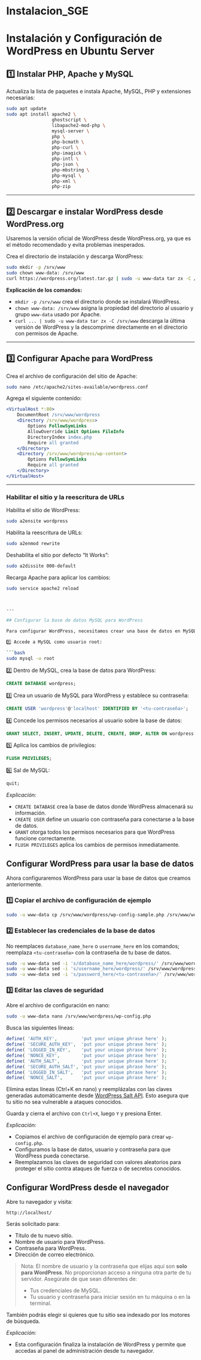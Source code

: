 # Instalacion_SGE
# Instalación y Configuración de WordPress en Ubuntu Server

## 1️⃣ Instalar PHP, Apache y MySQL

Actualiza la lista de paquetes e instala Apache, MySQL, PHP y extensiones necesarias:

```bash
sudo apt update
sudo apt install apache2 \
                 ghostscript \
                 libapache2-mod-php \
                 mysql-server \
                 php \
                 php-bcmath \
                 php-curl \
                 php-imagick \
                 php-intl \
                 php-json \
                 php-mbstring \
                 php-mysql \
                 php-xml \
                 php-zip
```

---

## 2️⃣ Descargar e instalar WordPress desde WordPress.org

Usaremos la versión oficial de WordPress desde WordPress.org, ya que es el método recomendado y evita problemas inesperados.

Crea el directorio de instalación y descarga WordPress:

```bash
sudo mkdir -p /srv/www
sudo chown www-data: /srv/www
curl https://wordpress.org/latest.tar.gz | sudo -u www-data tar zx -C /srv/www
```

**Explicación de los comandos:**

- `mkdir -p /srv/www` crea el directorio donde se instalará WordPress.
- `chown www-data: /srv/www` asigna la propiedad del directorio al usuario y grupo `www-data` usado por Apache.
- `curl ... | sudo -u www-data tar zx -C /srv/www` descarga la última versión de WordPress y la descomprime directamente en el directorio con permisos de Apache.

---

## 3️⃣ Configurar Apache para WordPress

Crea el archivo de configuración del sitio de Apache:

```bash
sudo nano /etc/apache2/sites-available/wordpress.conf
```

Agrega el siguiente contenido:

```apache
<VirtualHost *:80>
    DocumentRoot /srv/www/wordpress
    <Directory /srv/www/wordpress>
        Options FollowSymLinks
        AllowOverride Limit Options FileInfo
        DirectoryIndex index.php
        Require all granted
    </Directory>
    <Directory /srv/www/wordpress/wp-content>
        Options FollowSymLinks
        Require all granted
    </Directory>
</VirtualHost>
```

---

### Habilitar el sitio y la reescritura de URLs

Habilita el sitio de WordPress:

```bash
sudo a2ensite wordpress
```

Habilita la reescritura de URLs:

```bash
sudo a2enmod rewrite
```

Deshabilita el sitio por defecto “It Works”:

```bash
sudo a2dissite 000-default
```

Recarga Apache para aplicar los cambios:

```bash
sudo service apache2 reload



---

## Configurar la base de datos MySQL para WordPress

Para configurar WordPress, necesitamos crear una base de datos en MySQL y un usuario con los permisos necesarios.

1️⃣ Accede a MySQL como usuario root:

```bash
sudo mysql -u root
```

2️⃣ Dentro de MySQL, crea la base de datos para WordPress:

```sql
CREATE DATABASE wordpress;
```

3️⃣ Crea un usuario de MySQL para WordPress y establece su contraseña:

```sql
CREATE USER 'wordpress'@'localhost' IDENTIFIED BY '<tu-contraseña>';
```

4️⃣ Concede los permisos necesarios al usuario sobre la base de datos:

```sql
GRANT SELECT, INSERT, UPDATE, DELETE, CREATE, DROP, ALTER ON wordpress.* TO 'wordpress'@'localhost';
```

5️⃣ Aplica los cambios de privilegios:

```sql
FLUSH PRIVILEGES;
```

6️⃣ Sal de MySQL:

```sql
quit;
```

*Explicación:*  
- `CREATE DATABASE` crea la base de datos donde WordPress almacenará su información.  
- `CREATE USER` define un usuario con contraseña para conectarse a la base de datos.  
- `GRANT` otorga todos los permisos necesarios para que WordPress funcione correctamente.  
- `FLUSH PRIVILEGES` aplica los cambios de permisos inmediatamente.

## Configurar WordPress para usar la base de datos

Ahora configuraremos WordPress para usar la base de datos que creamos anteriormente.

### 1️⃣ Copiar el archivo de configuración de ejemplo

```bash
sudo -u www-data cp /srv/www/wordpress/wp-config-sample.php /srv/www/wordpress/wp-config.php
```

### 2️⃣ Establecer las credenciales de la base de datos

No reemplaces `database_name_here` o `username_here` en los comandos; reemplaza `<tu-contraseña>` con la contraseña de tu base de datos.

```bash
sudo -u www-data sed -i 's/database_name_here/wordpress/' /srv/www/wordpress/wp-config.php
sudo -u www-data sed -i 's/username_here/wordpress/' /srv/www/wordpress/wp-config.php
sudo -u www-data sed -i 's/password_here/<tu-contraseña>/' /srv/www/wordpress/wp-config.php
```

### 3️⃣ Editar las claves de seguridad

Abre el archivo de configuración en nano:

```bash
sudo -u www-data nano /srv/www/wordpress/wp-config.php
```

Busca las siguientes líneas:

```php
define( 'AUTH_KEY',         'put your unique phrase here' );
define( 'SECURE_AUTH_KEY',  'put your unique phrase here' );
define( 'LOGGED_IN_KEY',    'put your unique phrase here' );
define( 'NONCE_KEY',        'put your unique phrase here' );
define( 'AUTH_SALT',        'put your unique phrase here' );
define( 'SECURE_AUTH_SALT', 'put your unique phrase here' );
define( 'LOGGED_IN_SALT',   'put your unique phrase here' );
define( 'NONCE_SALT',       'put your unique phrase here' );
```

Elimina estas líneas (Ctrl+K en nano) y reemplázalas con las claves generadas automáticamente desde [WordPress Salt API](https://api.wordpress.org/secret-key/1.1/salt/). Esto asegura que tu sitio no sea vulnerable a ataques conocidos.

Guarda y cierra el archivo con `Ctrl+X`, luego `Y` y presiona Enter.

*Explicación:*  
- Copiamos el archivo de configuración de ejemplo para crear `wp-config.php`.  
- Configuramos la base de datos, usuario y contraseña para que WordPress pueda conectarse.  
- Reemplazamos las claves de seguridad con valores aleatorios para proteger el sitio contra ataques de fuerza o de secretos conocidos.

## Configurar WordPress desde el navegador

Abre tu navegador y visita:

```
http://localhost/
```

Serás solicitado para:

- Título de tu nuevo sitio.
- Nombre de usuario para WordPress.
- Contraseña para WordPress.
- Dirección de correo electrónico.

> Nota: El nombre de usuario y la contraseña que elijas aquí son **solo para WordPress**. No proporcionan acceso a ninguna otra parte de tu servidor. Asegúrate de que sean diferentes de:
> - Tus credenciales de MySQL.
> - Tu usuario y contraseña para iniciar sesión en tu máquina o en la terminal.

También podrás elegir si quieres que tu sitio sea indexado por los motores de búsqueda.

*Explicación:*  
- Esta configuración finaliza la instalación de WordPress y permite que accedas al panel de administración desde tu navegador.
